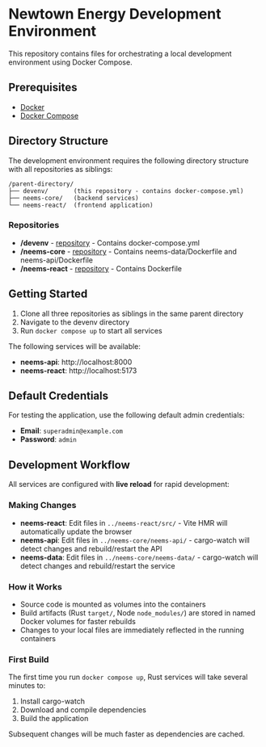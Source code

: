 # Newtown Energy Development Environment

This repository contains files for orchestrating a local development environment using Docker Compose.

## Prerequisites

- [Docker](https://docs.docker.com/get-docker/)
- [Docker Compose](https://docs.docker.com/compose/install/)

## Directory Structure

The development environment requires the following directory structure with all repositories as siblings:

```
/parent-directory/
├── devenv/       (this repository - contains docker-compose.yml)
├── neems-core/   (backend services)
└── neems-react/  (frontend application)
```

### Repositories

- **/devenv** - [repository](https://github.com/Newtown-Energy/devenv) - Contains docker-compose.yml
- **/neems-core** - [repository](https://github.com/Newtown-Energy/neems-core) - Contains neems-data/Dockerfile and neems-api/Dockerfile
- **/neems-react** - [repository](https://github.com/Newtown-Energy/neems-react) - Contains Dockerfile

## Getting Started

1. Clone all three repositories as siblings in the same parent directory
2. Navigate to the devenv directory
3. Run `docker compose up` to start all services

The following services will be available:
- **neems-api**: http://localhost:8000
- **neems-react**: http://localhost:5173

## Default Credentials

For testing the application, use the following default admin credentials:
- **Email**: `superadmin@example.com`
- **Password**: `admin`

## Development Workflow

All services are configured with **live reload** for rapid development:

### Making Changes

- **neems-react**: Edit files in `../neems-react/src/` - Vite HMR will automatically update the browser
- **neems-api**: Edit files in `../neems-core/neems-api/` - cargo-watch will detect changes and rebuild/restart the API
- **neems-data**: Edit files in `../neems-core/neems-data/` - cargo-watch will detect changes and rebuild/restart the service

### How it Works

- Source code is mounted as volumes into the containers
- Build artifacts (Rust `target/`, Node `node_modules/`) are stored in named Docker volumes for faster rebuilds
- Changes to your local files are immediately reflected in the running containers

### First Build

The first time you run `docker compose up`, Rust services will take several minutes to:
1. Install cargo-watch
2. Download and compile dependencies
3. Build the application

Subsequent changes will be much faster as dependencies are cached.
